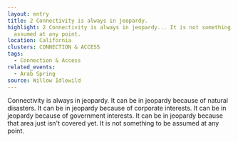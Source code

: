 ```yaml
---
layout: entry
title: 2 Connectivity is always in jeopardy.
highlight: 2 Connectivity is always in jeopardy... It is not something to be
  assumed at any point.
location: California
clusters: CONNECTION & ACCESS
tags:
  - Connection & Access
related_events:
  - Arab Spring
source: Willow Idlewild
---
```

Connectivity is always in jeopardy. It can be in jeopardy because of natural disasters. It can be in jeopardy because of corporate interests. It can be in jeopardy because of government interests. It can be in jeopardy because that area just isn't covered yet. It is not something to be assumed at any point.